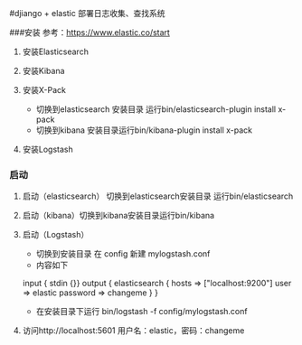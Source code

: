 #djiango + elastic 部署日志收集、查找系统

###安装
参考：https://www.elastic.co/start

1. 安装Elasticsearch
2. 安装Kibana
3. 安装X-Pack
    * 切换到elasticsearch 安装目录 运行bin/elasticsearch-plugin install x-pack
    * 切换到kibana 安装目录运行bin/kibana-plugin install x-pack
    
4. 安装Logstash

### 启动
1. 启动（elasticsearch） 切换到elasticsearch安装目录 运行bin/elasticsearch
2. 启动（kibana）切换到kibana安装目录运行bin/kibana
3. 启动（Logstash）

    * 切换到安装目录 在 config 新建 mylogstash.conf
    * 内容如下

    input { stdin {}}
    output {
       elasticsearch {
          hosts => ["localhost:9200"]
          user => elastic
          password => changeme
       }
    }  
    
    * 在安装目录下运行 bin/logstash -f config/mylogstash.conf 

4. 访问http://localhost:5601 用户名：elastic，密码：changeme
